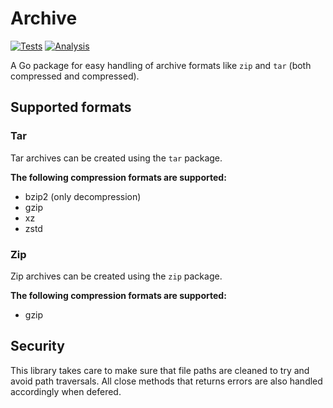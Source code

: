 # Archive

[![Tests](https://github.com/rymdport/archive/actions/workflows/tests.yml/badge.svg)](https://github.com/rymdport/archive/actions/workflows/tests.yml)
[![Analysis](https://github.com/rymdport/archive/actions/workflows/analysis.yml/badge.svg)](https://github.com/rymdport/archive/actions/workflows/analysis.yml)

A Go package for easy handling of archive formats like `zip` and `tar` (both compressed and compressed).

## Supported formats

### Tar

Tar archives can be created using the `tar` package.

**The following compression formats are supported:**
- bzip2 (only decompression)
- gzip
- xz
- zstd

### Zip

Zip archives can be created using the `zip` package.

**The following compression formats are supported:**
- gzip

## Security

This library takes care to make sure that file paths are cleaned to try and avoid path traversals.
All close methods that returns errors are also handled accordingly when defered. 